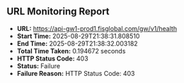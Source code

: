 ## URL Monitoring Report

- **URL:** https://api-gw1-prod1.fisglobal.com/gw/v1/health
- **Start Time:** 2025-08-29T21:38:31.808510
- **End Time:** 2025-08-29T21:38:32.003182
- **Total Time Taken:** 0.194672 seconds
- **HTTP Status Code:** 403
- **Status:** Failure
- **Failure Reason:** HTTP Status Code: 403
